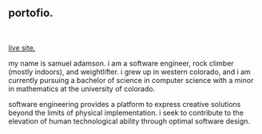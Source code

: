 ## portofio.
<br/>

[live site.](https://samueladamson.github.io)

my name is samuel adamson. i am a software engineer, rock climber (mostly indoors), and weightlifter. i grew up in western colorado, and i am currently pursuing a bachelor of science in computer science with a minor in mathematics at the university of colorado.

software engineering provides a platform to express creative solutions beyond the limits of physical implementation. i seek to contribute to the elevation of human technological ability through optimal software design. 


